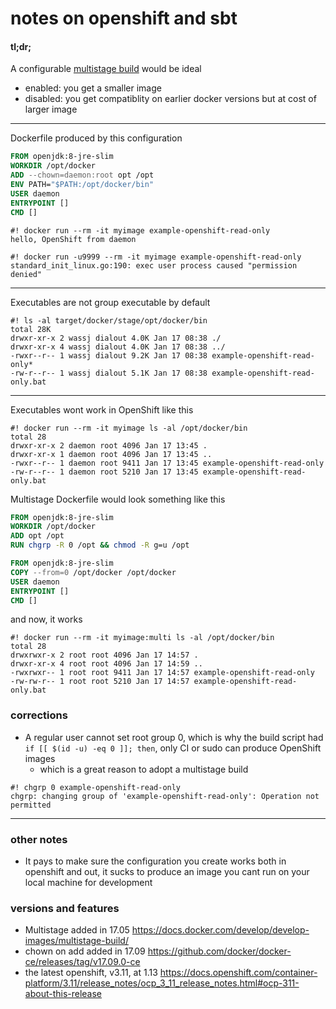 notes on openshift and sbt
===

#### tl;dr;

A configurable [multistage build](https://github.com/sbt/sbt-native-packager/issues/1189#issuecomment-454629204) would be ideal
- enabled: you get a smaller image
- disabled: you get compatiblity on earlier docker versions but at cost of larger image

---


Dockerfile produced by this configuration

```dockerfile
FROM openjdk:8-jre-slim
WORKDIR /opt/docker
ADD --chown=daemon:root opt /opt
ENV PATH="$PATH:/opt/docker/bin"
USER daemon
ENTRYPOINT []
CMD []
```

```
#! docker run --rm -it myimage example-openshift-read-only
hello, OpenShift from daemon
```

```
#! docker run -u9999 --rm -it myimage example-openshift-read-only
standard_init_linux.go:190: exec user process caused "permission denied"
```
---

Executables are not group executable by default

```
#! ls -al target/docker/stage/opt/docker/bin
total 28K
drwxr-xr-x 2 wassj dialout 4.0K Jan 17 08:38 ./
drwxr-xr-x 4 wassj dialout 4.0K Jan 17 08:38 ../
-rwxr--r-- 1 wassj dialout 9.2K Jan 17 08:38 example-openshift-read-only*
-rw-r--r-- 1 wassj dialout 5.1K Jan 17 08:38 example-openshift-read-only.bat
```
---

Executables wont work in OpenShift like this
```
#! docker run --rm -it myimage ls -al /opt/docker/bin
total 28
drwxr-xr-x 2 daemon root 4096 Jan 17 13:45 .
drwxr-xr-x 1 daemon root 4096 Jan 17 13:45 ..
-rwxr--r-- 1 daemon root 9411 Jan 17 13:45 example-openshift-read-only
-rw-r--r-- 1 daemon root 5210 Jan 17 13:45 example-openshift-read-only.bat
```


Multistage Dockerfile would look something like this

```dockerfile
FROM openjdk:8-jre-slim
WORKDIR /opt/docker
ADD opt /opt
RUN chgrp -R 0 /opt && chmod -R g=u /opt

FROM openjdk:8-jre-slim
COPY --from=0 /opt/docker /opt/docker
USER daemon
ENTRYPOINT []
CMD []
```


and now, it works

```
#! docker run --rm -it myimage:multi ls -al /opt/docker/bin
total 28
drwxrwxr-x 2 root root 4096 Jan 17 14:57 .
drwxr-xr-x 4 root root 4096 Jan 17 14:59 ..
-rwxrwxr-- 1 root root 9411 Jan 17 14:57 example-openshift-read-only
-rw-rw-r-- 1 root root 5210 Jan 17 14:57 example-openshift-read-only.bat
```


### corrections

- A regular user cannot set root group 0, which is why the build script had `if [[ $(id -u) -eq 0 ]]; then`, only CI or sudo can produce OpenShift images
    - which is a great reason to adopt a multistage build


```
#! chgrp 0 example-openshift-read-only
chgrp: changing group of 'example-openshift-read-only': Operation not permitted
```
---

### other notes
- It pays to make sure the configuration you create works both in openshift and out, it sucks to produce an image you cant run on your local machine for development



### versions and features
- Multistage added in 17.05 https://docs.docker.com/develop/develop-images/multistage-build/
- chown on add added in 17.09 https://github.com/docker/docker-ce/releases/tag/v17.09.0-ce
- the latest openshift, v3.11, at 1.13 https://docs.openshift.com/container-platform/3.11/release_notes/ocp_3_11_release_notes.html#ocp-311-about-this-release


